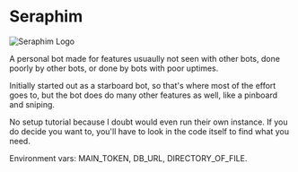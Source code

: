 # Seraphim

![Seraphim Logo](https://cdn.discordapp.com/avatars/700857077672706120/3436b2471afc77f3fdf6579ddd32deec.png?size=256)

A personal bot made for features usuaully not seen with other bots, done poorly by other bots, or done by bots with poor uptimes.

Initially started out as a starboard bot, so that's where most of the effort goes to, but the bot does do many other features as well, like a pinboard and sniping.

No setup tutorial because I doubt would even run their own instance. If you do decide you want to, you'll have to look in the code itself to find what you need.

Environment vars: MAIN_TOKEN, DB_URL, DIRECTORY_OF_FILE.
